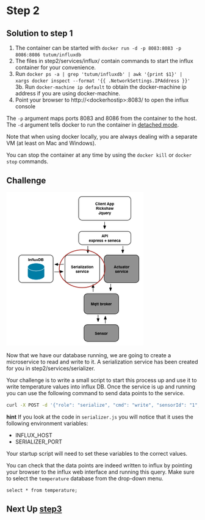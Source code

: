 # Step 2

## Solution to step 1

1. The container can be started with `docker run -d -p 8083:8083 -p 8086:8086 tutum/influxdb`
2. The files in step2/services/influx/ contain commands to start the influx container for your convenience.
3. Run `docker ps -a | grep 'tutum/influxdb' | awk '{print $1}' | xargs docker inspect --format '{{ .NetworkSettings.IPAddress }}'`
  3b. Run `docker-machine ip default` to obtain the docker-machine ip address if you are using docker-machine.
4. Point your browser to http://\<dockerhostip\>:8083/ to open the influx console

The `-p` argument maps ports 8083 and 8086 from the container to the host. The `-d` argument tells docker to run the container in [detached mode](https://docs.docker.com/engine/reference/run/#detached-d).

Note that when using docker locally, you are always dealing with a separate VM (at least on Mac and Windows).

You can stop the container at any time by using the `docker kill` or `docker stop` commands.

## Challenge
![image](../images/step2.png)

Now that we have our database running, we are going to create a microservice to read and write to it. A serialization service has been created for you in step2/services/serializer.

Your challenge is to write a small script to start this process up and use it to write temperature values into influx DB. Once the service is up and running you can use the following command to send data points to the service.

```sh
curl -X POST -d '{"role": "serialize", "cmd": "write", "sensorId": "1", "temperature": 32}' http://localhost:10000/act  --header "Content-Type:application/json"
```

__hint__ If you look at the code in `serializer.js` you will notice that it uses the following environment variables:

* INFLUX_HOST
* SERIALIZER_PORT

Your startup script will need to set these variables to the correct values.

You can check that the data points are indeed written to influx by pointing your browser to the influx web interface and running this query. Make sure to select the `temperature` database from the drop-down menu.

```
select * from temperature;
```

## Next Up [step3](../step3/README.md)
